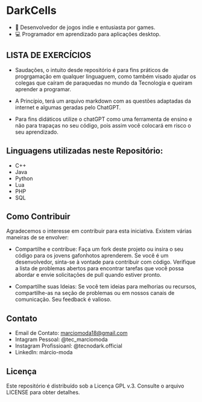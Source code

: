 # DarkCells
* 👾 Desenvolvedor de jogos indie e entusiasta por games.
* 💻 Programador em aprendizado para aplicações desktop.
## LISTA DE EXERCÍCIOS

- Saudações, o intuito desde repositório é para fins práticos de progrgamação em qualquer linguaguem, como também visado ajudar os colegas que caíram de paraquedas no mundo da Tecnologia e queiram aprender a programar.

- A Princípio, terá um arquivo markdown com as questões adaptadas da internet e algumas geradas pelo ChatGPT.

- Para fins didáticos utilize o chatGPT como uma ferramenta de ensino e não para trapaças no seu código, pois assim você colocará em risco o seu aprendizado.

## Linguagens utilizadas neste  Repositório:
- C++
- Java
- Python
- Lua
- PHP
- SQL

## Como Contribuir
Agradecemos o interesse em contribuir para esta iniciativa. Existem várias maneiras de se envolver:

* Compartilhe e contribue: Faça um fork deste projeto ou insira o seu código para os jovens gafonhotos aprenderem. Se você é um desenvolvedor, sinta-se à vontade para contribuir com código. Verifique a lista de problemas abertos para encontrar tarefas que você possa abordar e envie solicitações de pull quando estiver pronto.

* Compartilhe suas Ideias: Se você tem ideias para melhorias ou recursos, compartilhe-as na seção de problemas ou em nossos canais de comunicação. Seu feedback é valioso.


## Contato
* Email de Contato: marciomoda18@gmail.com
* Intagram Pessoal: @tec_marciomoda
* Instagram Profissioanl: @tecnodark.official
* LinkedIn: márcio-moda

## Licença
Este repositório é distribuído sob a  Licença GPL v.3. Consulte o arquivo LICENSE para obter detalhes.
